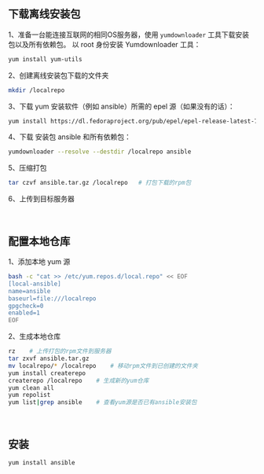 ## 下载离线安装包

1、准备一台能连接互联网的相同OS服务器，使用 `yumdownloader` 工具下载安装包以及所有依赖包。
以 root 身份安装 Yumdownloader 工具：

```bash
yum install yum-utils
```

2、创建离线安装包下载的文件夹

```bash
mkdir /localrepo
```

3、下载 yum 安装软件（例如 ansible）所需的 epel 源（如果没有的话）：

```bash
yum install https://dl.fedoraproject.org/pub/epel/epel-release-latest-7.noarch.rpm
```

4、下载 安装包 ansible 和所有依赖包：

```bash
yumdownloader --resolve --destdir /localrepo ansible
```

5、压缩打包

```bash
tar czvf ansible.tar.gz /localrepo   # 打包下载的rpm包
```

6、上传到目标服务器

 <br/>

## 配置本地仓库

1、添加本地 yum 源

```bash
bash -c "cat >> /etc/yum.repos.d/local.repo" << EOF
[local-ansible]
name=ansible
baseurl=file:///localrepo
gpgcheck=0
enabled=1
EOF
```

2、生成本地仓库

```bash
rz    # 上传打包的rpm文件到服务器
tar zxvf ansible.tar.gz
mv localrepo/* /localrepo    # 移动rpm文件到已创建的文件夹
yum install createrepo
createrepo /localrepo    # 生成新的yum仓库
yum clean all
yum repolist
yum list|grep ansible    # 查看yum源是否已有ansible安装包
```

 <br/>

## 安装

```bash
yum install ansible
```

